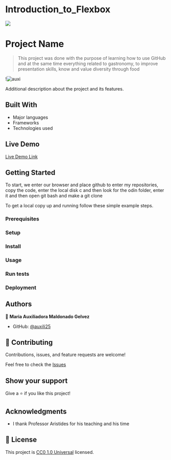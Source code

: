 # Introduction_to_Flexbox
![](https://img.shields.io/badge/Uneweb-blue)

# Project Name

> This project was done with the purpose of learning how to use GitHub and at the same time everything related to gastronomy, to improve presentation skills, know and value diversity through food

!![auxi](https://github.com/auxili25/Introduction_to_Flexbox/assets/158069399/108d180a-2458-4966-a0ee-8326000f9000)


Additional description about the project and its features.

## Built With

- Major languages
- Frameworks
- Technologies used

## Live Demo

[Live Demo Link](https://auxili25.github.io/Introduction_to_Flexbox/)


## Getting Started

To start, we enter our browser and place github to enter my repositories, copy the code, enter the local disk c and then look for the odin folder, enter it and then open git bash and make a git clone


To get a local copy up and running follow these simple example steps.

### Prerequisites

### Setup

### Install

### Usage

### Run tests

### Deployment



## Authors

👤 **Maria Auxiliadora Maldonado Gelvez**

- GitHub: [@auxili25](https://github.com/auxili25)


## 🤝 Contributing

Contributions, issues, and feature requests are welcome!

Feel free to check the [Issues](https://github.com/auxili25/Introduction_to_Flexbox/issues)

## Show your support

Give a ⭐️ if you like this project!

## Acknowledgments

- I thank Professor Aristides for his teaching and his time

## 📝 License

This project is [CC0 1.0 Universal](LICENSE) licensed.
